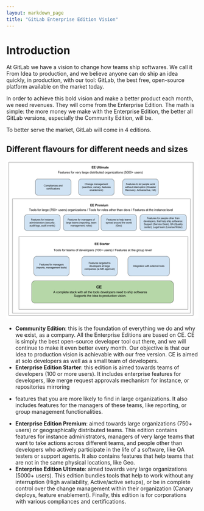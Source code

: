 ```yaml
---
layout: markdown_page
title: "GitLab Enterprise Edition Vision"
---
```


# Introduction

At GitLab we have a vision to change how teams ship softwares. We call it From 
Idea to production, and we believe anyone can do ship an idea quickly, in
production, with our tool: GitLab, the best free, open-source platform available
on the market today.

In order to achieve this bold vision and make a better product each month, we
need revenues. They will come from the Enterprise Edition. The math is simple:
the more money we make with the Enterprise Edition, the better all GitLab
versions, especially the Community Edition, will be.

To better serve the market, GitLab will come in 4 editions.

## Different flavours for different needs and sizes

![](ee-versions.png)

* **Community Edition**: this is the foundation of everything we do and why
we exist, as a company. All the Enterprise Editions are based on CE. CE is
simply the best open-source developer tool out there, and we will continue to
make it even better every month. Our objective is that our Idea to production
vision is achievable with our free version. CE is aimed at solo developers as
well as a small team of developers.
* **Enterprise Edition Starter**: this edition is aimed towards teams of
developers (100 or more users). It includes enterprise features for developers,
like merge request approvals mechanism for instance, or repositories mirroring
- features that you are more likely to find in large organizations. It also
includes features for the managers of these teams, like reporting, or group
management functionalities.
* **Enterprise Edition Premium**: aimed towards large organizations (750+ users)
 or geographically distributed teams. This edition contains features for
 instance administrators, managers of very large teams that want to take actions
  across different teams, and people other than developers who actively
  participate in the life of a software, like QA testers or support agents. It
  also contains features that help teams that are not in the same physical
  locations, like Geo.
* **Enterprise Edition Ultimate**: aimed towards very large organizations
(5000+ users). This edition bundles tools that help to work without any
interruption (High availability, Active/active setups), or be in complete
control over the change management within their organization (Canary deploys,
  feature enablement). Finally, this edition is for corporations with various
  compliances and certifications.

